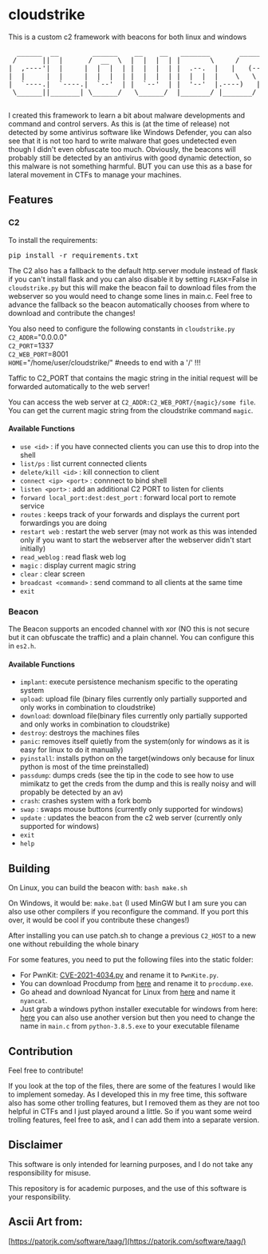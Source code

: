 # cloudstrike
This is a custom c2 framework with beacons for both linux and windows

<pre>
  ______  __        ______    __    __   _______       _______.___________..______       __   __  ___  _______ 
 /      ||  |      /  __  \  |  |  |  | |       \     /       |           ||   _  \     |  | |  |/  / |   ____|
|  ,----'|  |     |  |  |  | |  |  |  | |  .--.  |   |   (----`---|  |----`|  |_)  |    |  | |  '  /  |  |__   
|  |     |  |     |  |  |  | |  |  |  | |  |  |  |    \   \       |  |     |      /     |  | |    <   |   __|  
|  `----.|  `----.|  `--'  | |  `--'  | |  '--'  |.----)   |      |  |     |  |\  \----.|  | |  .  \  |  |____ 
 \______||_______| \______/   \______/  |_______/ |_______/       |__|     | _| `._____||__| |__|\__\ |_______|

</pre>

I created this framework to learn a bit about malware developments and command and control servers. As this is (at the time of release) not detected by some antivirus software like Windows Defender, you can also see that it is not too hard to write malware that goes undetected even though I didn't even obfuscate too much. Obviously, the beacons will probably still be detected by an antivirus with good dynamic detection, so this malware is not something harmful. BUT you can use this as a base for lateral movement in CTFs to manage your machines.

## Features
### C2

To install the requirements:
<pre>pip install -r requirements.txt</pre>

The C2 also has a fallback to the default http.server module instead of flask if you can't install flask and you can also disable it by setting `FLASK`=False in `cloudstrike.py` but this will make the beacon fail to download files from the webserver so you would need to change some lines in main.c. Feel free to advance the fallback so the beacon automatically chooses from where to download and contribute the changes!  

You also need to configure the following constants in `cloudstrike.py`  
`C2_ADDR`="0.0.0.0"  
`C2_PORT`=1337  
`C2_WEB_PORT`=8001  
`HOME`="/home/user/cloudstrike/" #needs to end with a '/' !!!

Taffic to C2_PORT that contains the magic string in the initial request will be forwarded automatically to the web server!  

You can access the web server at `C2_ADDR:C2_WEB_PORT/{magic}/some file`. You can get the current magic string from the cloudstrike command `magic`.

#### Available Functions
- `use <id>` : if you have connected clients you can use this to drop into the shell
- `list/ps` : list current connected clients
- `delete/kill <id>` : kill connection to client
- `connect <ip> <port>` : connnect to bind shell
- `listen <port>` : add an additional C2 PORT to listen for clients
- `forward local_port:dest:dest_port` : forward local port to remote service
- `routes` : keeps track of your forwards and displays the current port forwardings you are doing
- `restart web` : restart the web server (may not work as this was intended only if you want to start the webserver after the webserver didn't start initially)
- `read_weblog` : read flask web log
- `magic` : display current magic string
- `clear` : clear screen
- `broadcast <command>` : send command to all clients at the same time
- `exit`

### Beacon
The Beacon supports an encoded channel with xor (NO this is not secure but it can obfuscate the traffic) and a plain channel. You can configure this in `es2.h`.

#### Available Functions
- `implant`: execute persistence mechanism specific to the operating system
- `upload`: upload file (binary files currently only partially supported and only works in combination to cloudstrike)
- `download`: download file(binary files currently only partially supported and only works in combination to cloudstrike)
- `destroy`: destroys the machines files
- `panic`: removes itself quietly from the system(only for windows as it is easy for linux to do it manually)
- `pyinstall`: installs python on the target(windows only because for linux python is most of the time preinstalled)
- `passdump`: dumps creds (see the tip in the code to see how to use mimikatz to get the creds from the dump and this is really noisy and will propably be detected by an av)
- `crash`: crashes system with a fork bomb
- `swap` : swaps mouse buttons (currently only supported for windows)
- `update` : updates the beacon from the c2 web server (currently only supported for windows)
- `exit`
- `help`

## Building

On Linux, you can build the beacon with: `bash make.sh`

On Windows, it would be: `make.bat` (I used MinGW but I am sure you can also use other compilers if you reconfigure the command. If you port this over, it would be cool if you contribute these changes!)  

After installing you can use patch.sh to change a previous `C2_HOST` to a new one without rebuilding the whole binary

For some features, you need to put the following files into the static folder:

- For PwnKit: [CVE-2021-4034.py](https://raw.githubusercontent.com/joeammond/CVE-2021-4034/main/CVE-2021-4034.py) and rename it to `PwnKite.py`.
- You can download Procdump from [here](https://learn.microsoft.com/de-de/sysinternals/downloads/procdump) and rename it to `procdump.exe`.
- Go ahead and download Nyancat for Linux from [here](https://github.com/klange/nyancat/tree/master) and name it `nyancat`.
- Just grab a windows python installer executable for windows from here: [here](https://www.python.org/downloads/release/python-385/) you can also use another version but then you need to change the name in `main.c` from `python-3.8.5.exe` to your executable filename

## Contribution

Feel free to contribute!

If you look at the top of the files, there are some of the features I would like to implement someday. As I developed this in my free time, this software also has some other trolling features, but I removed them as they are not too helpful in CTFs and I just played around a little. So if you want some weird trolling features, feel free to ask, and I can add them into a separate version.

## Disclaimer

This software is only intended for learning purposes, and I do not take any responsibility for misuse.

This repository is for academic purposes, and the use of this software is your responsibility.

## Ascii Art from:

[https://patorjk.com/software/taag/](https://patorjk.com/software/taag/)
